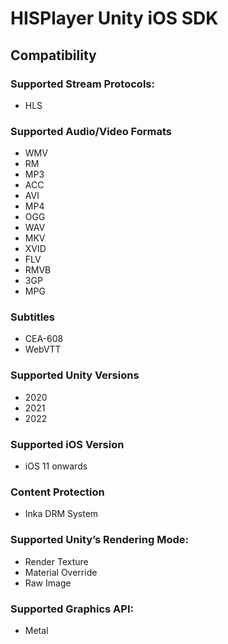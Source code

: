# HISPlayer Unity iOS SDK

## Compatibility

### Supported Stream Protocols: 
* HLS

### Supported Audio/Video Formats
* WMV
* RM
* MP3
* ACC
* AVI
* MP4
* OGG
* WAV
* MKV
* XVID
* FLV
* RMVB
* 3GP
* MPG

### Subtitles
* CEA-608
* WebVTT

### Supported Unity Versions
* 2020
* 2021
* 2022

### Supported iOS Version
* iOS 11 onwards

### Content Protection
* Inka DRM System

### Supported Unity’s Rendering Mode: 
* Render Texture
* Material Override
* Raw Image

### Supported Graphics API:
* Metal
